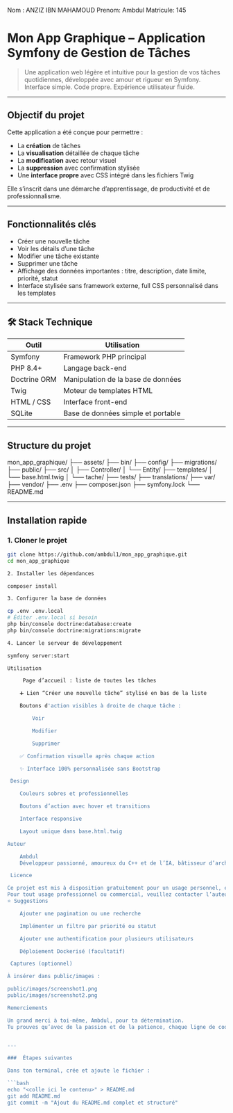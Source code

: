 Nom : ANZIZ IBN MAHAMOUD
Prenom: Ambdul
Matricule: 145

#  Mon App Graphique – Application Symfony de Gestion de Tâches

> Une application web légère et intuitive pour la gestion de vos tâches quotidiennes, développée avec amour et rigueur en Symfony.  
> Interface simple. Code propre. Expérience utilisateur fluide.

---

## Objectif du projet

Cette application a été conçue pour permettre :

- La **création** de tâches
- La **visualisation** détaillée de chaque tâche
- La **modification** avec retour visuel
- La **suppression** avec confirmation stylisée
- Une **interface propre** avec CSS intégré dans les fichiers Twig

Elle s’inscrit dans une démarche d’apprentissage, de productivité et de professionnalisme.

---

## Fonctionnalités clés

-  Créer une nouvelle tâche
-  Voir les détails d’une tâche
- Modifier une tâche existante
-  Supprimer une tâche
-  Affichage des données importantes : titre, description, date limite, priorité, statut
-  Interface stylisée sans framework externe, full CSS personnalisé dans les templates

---

## 🛠️ Stack Technique

| Outil        | Utilisation                        |
|--------------|------------------------------------|
| Symfony      | Framework PHP principal            |
| PHP 8.4+     | Langage back-end                   |
| Doctrine ORM | Manipulation de la base de données |
| Twig         | Moteur de templates HTML           |
| HTML / CSS   | Interface front-end                |
| SQLite       | Base de données simple et portable |

---

##  Structure du projet

mon_app_graphique/
├── assets/
├── bin/
├── config/
├── migrations/
├── public/
├── src/
│ ├── Controller/
│ └── Entity/
├── templates/
│ └── base.html.twig
│ └── tache/
├── tests/
├── translations/
├── var/
├── vendor/
├── .env
├── composer.json
├── symfony.lock
└── README.md


---

##  Installation rapide

### 1. Cloner le projet
```bash
git clone https://github.com/ambdul1/mon_app_graphique.git
cd mon_app_graphique

2. Installer les dépendances

composer install

3. Configurer la base de données

cp .env .env.local
# Éditer .env.local si besoin
php bin/console doctrine:database:create
php bin/console doctrine:migrations:migrate

4. Lancer le serveur de développement

symfony server:start

Utilisation

     Page d’accueil : liste de toutes les tâches

    ➕ Lien “Créer une nouvelle tâche” stylisé en bas de la liste

    Boutons d'action visibles à droite de chaque tâche :

        Voir

        Modifier

        Supprimer

    ✅ Confirmation visuelle après chaque action

    ✨ Interface 100% personnalisée sans Bootstrap

 Design

    Couleurs sobres et professionnelles

    Boutons d’action avec hover et transitions

    Interface responsive

    Layout unique dans base.html.twig

Auteur

    Ambdul
    Développeur passionné, amoureux du C++ et de l’IA, bâtisseur d’architectures logicielles, rêveur pragmatique du code qui change le monde.

 Licence

Ce projet est mis à disposition gratuitement pour un usage personnel, éducatif ou académique.
Pour tout usage professionnel ou commercial, veuillez contacter l’auteur.
⭐ Suggestions

    Ajouter une pagination ou une recherche

    Implémenter un filtre par priorité ou statut

    Ajouter une authentification pour plusieurs utilisateurs

    Déploiement Dockerisé (facultatif)

 Captures (optionnel)

À insérer dans public/images :

public/images/screenshot1.png
public/images/screenshot2.png

Remerciements

Un grand merci à toi-même, Ambdul, pour ta détermination.
Tu prouves qu’avec de la passion et de la patience, chaque ligne de code peut devenir une œuvre d’art.


---

###  Étapes suivantes

Dans ton terminal, crée et ajoute le fichier :

```bash
echo "<colle ici le contenu>" > README.md
git add README.md
git commit -m "Ajout du README.md complet et structuré"
